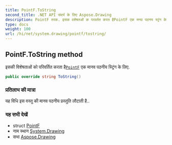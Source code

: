 ```yaml
---
title: PointF.ToString
second_title: .NET API संदर्भ के लिए Aspose.Drawing
description: PointF तरक. इसक वशेषतओं क परवर्तत करत हैPointF एक मनव पठनय स्ट्रंग के लए.
type: docs
weight: 100
url: /hi/net/system.drawing/pointf/tostring/
---
```

## PointF.ToString method

इसकी विशेषताओं को परिवर्तित करता है[`PointF`](../) एक मानव पठनीय स्ट्रिंग के लिए.

```csharp
public override string ToString()
```

### प्रतिलाभ की मात्रा

यह विधि इस वस्तु की मानव पठनीय प्रस्तुति लौटाती है..

### यह सभी देखें

* struct [PointF](../)
* नाम स्थान [System.Drawing](../../pointf/)
* सभा [Aspose.Drawing](../../../)


